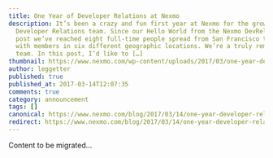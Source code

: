 ```yaml
---
title: One Year of Developer Relations at Nexmo
description: It’s been a crazy and fun first year at Nexmo for the growing
  Developer Relations team. Since our Hello World from the Nexmo DevRel Team
  post we’ve reached eight full-time people spread from San Francisco to London,
  with members in six different geographic locations. We’re a truly remote-first
  team. In this post, I’d like to […]
thumbnail: https://www.nexmo.com/wp-content/uploads/2017/03/one-year-devrel-stats-nexmo.jpg
author: leggetter
published: true
published_at: 2017-03-14T12:07:35
comments: true
category: announcement
tags: []
canonical: https://www.nexmo.com/blog/2017/03/14/one-year-developer-relations-nexmo-dr
redirect: https://www.nexmo.com/blog/2017/03/14/one-year-developer-relations-nexmo-dr
---
```

Content to be migrated...
